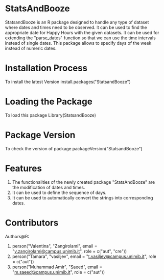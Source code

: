 # StatsAndBooze
StatsandBooze is an R package designed to handle any type of dataset where dates and times need to be observed. It can be used to find the appropriate date for Happy Hours with the given datasets. It can be used for extending the "parse_dates" function so that we can use the time intervals instead of single dates. This package allows to specify days of the week instead of numeric dates.

# Installation Process
To install the latest Version
install.packages("StatsandBooze")

# Loading the Package
To load this package
Library(StatsandBooze)

# Package Version
To check the version of package
packageVersion("StatsandBooze")

# Features
1. The functionalities of the newly created package "StatsAndBooze" are the modification of dates and times.
2. It can be used to define the sequence of days.
3. It can be used to automatically convert the strings into corresponding dates.

# Contributors
Authors@R: 
1. person("Valentina", "Zangirolami", email = "v.zangirolami@campus.unimib.it",
  role = c("aut", "cre"))
2. person("Tamara", "vasiljev", email = "t.vasiljev@campus.unimib.it", 
  role = c("aut"))
3. person("Muhammad Amir", "Saeed", email = "m.saeed@campus.unimib.it", 
  role = c("aut"))
